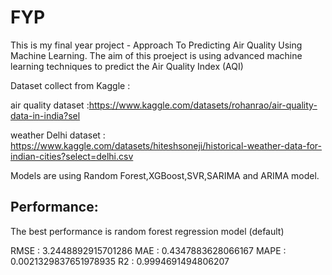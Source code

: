 # **FYP**
This is my final year project - Approach To Predicting Air Quality Using Machine Learning. The aim of this proeject is using advanced machine learning techniques to predict the Air Quality Index (AQI) 

Dataset collect from Kaggle :

air quality dataset :https://www.kaggle.com/datasets/rohanrao/air-quality-data-in-india?sel

weather Delhi dataset : https://www.kaggle.com/datasets/hiteshsoneji/historical-weather-data-for-indian-cities?select=delhi.csv

Models are using Random Forest,XGBoost,SVR,SARIMA and ARIMA model. 

## **Performance:**

The best performance is random forest regression model (default) 

RMSE : 3.2448892915701286
MAE : 0.4347883628066167
MAPE : 0.0021329837651978935
R2 : 0.9994691494806207
